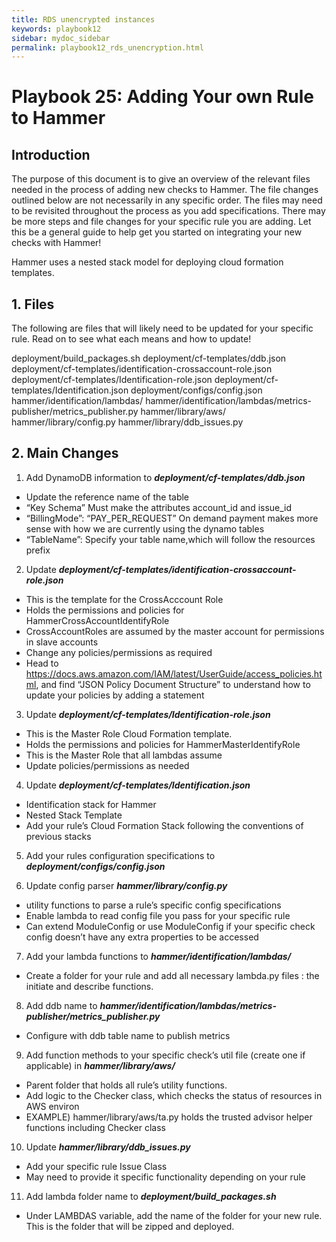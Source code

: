 ```yaml
---
title: RDS unencrypted instances
keywords: playbook12
sidebar: mydoc_sidebar
permalink: playbook12_rds_unencryption.html
---
```


# Playbook 25: Adding Your own Rule to Hammer

## Introduction
The purpose of this document is to give an overview of the relevant files needed in the process of adding new checks to Hammer. The file changes outlined below are not necessarily in any specific order. The files may need to be revisited throughout the process as you add specifications. There may be more steps and file changes for your specific rule you are adding. Let this be a general guide to help get you started on integrating your new checks with Hammer!

Hammer uses a nested stack model for deploying cloud formation templates.


## 1. Files
The following are files that will likely need to be updated for your specific rule. Read on to see what each means and how to update!

deployment/build_packages.sh
deployment/cf-templates/ddb.json
deployment/cf-templates/identification-crossaccount-role.json
deployment/cf-templates/Identification-role.json
deployment/cf-templates/Identification.json
deployment/configs/config.json
hammer/identification/lambdas/
hammer/identification/lambdas/metrics-publisher/metrics_publisher.py
hammer/library/aws/
hammer/library/config.py
hammer/library/ddb_issues.py


## 2. Main Changes


1. Add DynamoDB information to ***deployment/cf-templates/ddb.json***

- Update the reference name of the table
- “Key Schema”
Must make the attributes account_id and issue_id
- “BillingMode”: “PAY_PER_REQUEST”
On demand payment makes more sense with how we are currently using the dynamo tables
- “TableName”:
Specify your table name,which will follow the resources prefix

2. Update ***deployment/cf-templates/identification-crossaccount-role.json***

- This is the template for the CrossAcccount Role
- Holds the permissions and policies for HammerCrossAccountIdentifyRole
- CrossAccountRoles are assumed by the master account for permissions in slave accounts
- Change any policies/permissions as required
- Head to https://docs.aws.amazon.com/IAM/latest/UserGuide/access_policies.html, and find “JSON Policy Document Structure” to understand how to update your policies by adding a statement


3. Update ***deployment/cf-templates/Identification-role.json***

- This is the Master Role Cloud Formation template.
- Holds the permissions and policies for HammerMasterIdentifyRole
- This is the Master Role that all lambdas assume
- Update policies/permissions as needed


4. Update ***deployment/cf-templates/Identification.json***

- Identification stack for Hammer
- Nested Stack Template
- Add your rule’s Cloud Formation Stack following the conventions of previous stacks

5. Add your rules configuration specifications to ***deployment/configs/config.json***

6. Update config parser ***hammer/library/config.py***

- utility functions to parse a rule’s specific config specifications
- Enable lambda to read config file you pass for your specific rule
- Can extend ModuleConfig or use ModuleConfig if your specific check config doesn’t have any extra properties to be accessed

7. Add your lambda functions to ***hammer/identification/lambdas/***

- Create a folder for your rule and add all necessary lambda.py files : the initiate and describe functions.

8. Add ddb name to ***hammer/identification/lambdas/metrics-publisher/metrics_publisher.py***

- Configure with ddb table name to publish metrics

9. Add function methods to your specific check’s util file (create one if applicable) in ***hammer/library/aws/***

- Parent folder that holds all rule’s utility functions.
- Add logic to the Checker class, which checks the status of resources in AWS environ
- EXAMPLE) hammer/library/aws/ta.py holds the trusted advisor helper functions including Checker class

10. Update ***hammer/library/ddb_issues.py***
- Add your specific rule Issue Class
- May need to provide it specific functionality depending on your rule

11. Add lambda folder name to ***deployment/build_packages.sh***
- Under LAMBDAS variable, add the name of the folder for your new rule. This is the folder that will be zipped and deployed.


